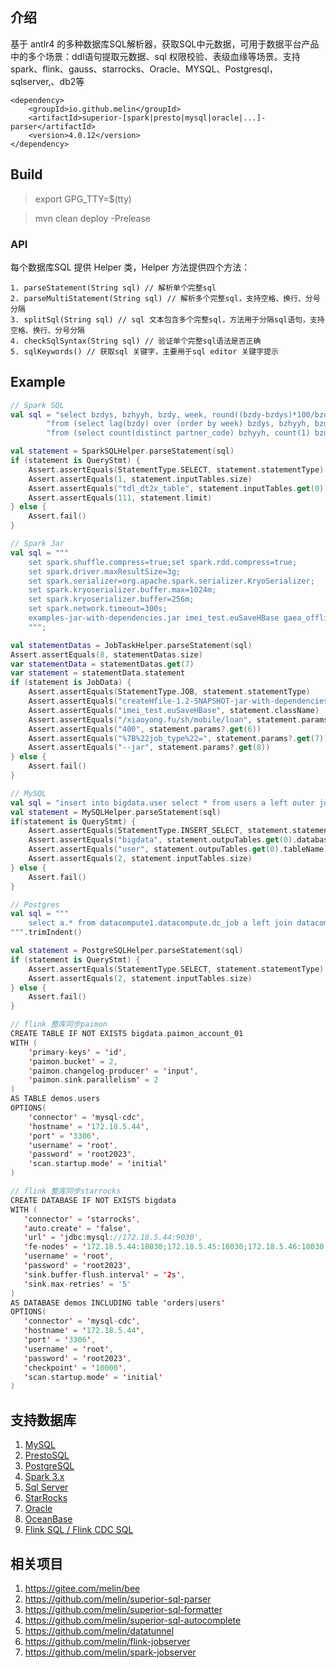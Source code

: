 ## 介绍

基于 antlr4 的多种数据库SQL解析器，获取SQL中元数据，可用于数据平台产品中的多个场景：ddl语句提取元数据、sql 权限校验、表级血缘等场景。支持spark、flink、gauss、starrocks、Oracle、MYSQL、Postgresql，sqlserver,、db2等
```
<dependency>
    <groupId>io.github.melin</groupId>
    <artifactId>superior-[spark|presto|mysql|oracle|...]-parser</artifactId>
    <version>4.0.12</version>
</dependency>
```

## Build

> export GPG_TTY=$(tty)

> mvn clean deploy -Prelease

### API

每个数据库SQL 提供 Helper 类，Helper 方法提供四个方法：
```agsl
1. parseStatement(String sql) // 解析单个完整sql
2. parseMultiStatement(String sql) // 解析多个完整sql，支持空格、换行、分号分隔
3. splitSql(String sql) // sql 文本包含多个完整sql，方法用于分隔sql语句，支持空格、换行、分号分隔
4. checkSqlSyntax(String sql) // 验证单个完整sql语法是否正确
5. sqlKeywords() // 获取sql 关键字，主要用于sql editor 关键字提示
```

## Example

```kotlin
// Spark SQL
val sql = "select bzdys, bzhyyh, bzdy, week, round((bzdy-bzdys)*100/bzdys, 2) " +
        "from (select lag(bzdy) over (order by week) bzdys, bzhyyh, bzdy, week " +
        "from (select count(distinct partner_code) bzhyyh, count(1) bzdy, week from tdl_dt2x_table)) limit 111"

val statement = SparkSQLHelper.parseStatement(sql)
if (statement is QueryStmt) {
    Assert.assertEquals(StatementType.SELECT, statement.statementType)
    Assert.assertEquals(1, statement.inputTables.size)
    Assert.assertEquals("tdl_dt2x_table", statement.inputTables.get(0).tableName)
    Assert.assertEquals(111, statement.limit)
} else {
    Assert.fail()
}

// Spark Jar
val sql = """
    set spark.shuffle.compress=true;set spark.rdd.compress=true;
    set spark.driver.maxResultSize=3g;
    set spark.serializer=org.apache.spark.serializer.KryoSerializer;
    set spark.kryoserializer.buffer.max=1024m;
    set spark.kryoserializer.buffer=256m;
    set spark.network.timeout=300s;
    examples-jar-with-dependencies.jar imei_test.euSaveHBase gaea_offline:account_mobile sh md shda.interest_radar_mobile_score_dt 20180318 /xiaoyong.fu/sh/mobile/loan 400 '%7B%22job_type%22=' --jar
    """;

val statementDatas = JobTaskHelper.parseStatement(sql)
Assert.assertEquals(8, statementDatas.size)
var statementData = statementDatas.get(7)
var statement = statementData.statement
if (statement is JobData) {
    Assert.assertEquals(StatementType.JOB, statement.statementType)
    Assert.assertEquals("createHfile-1.2-SNAPSHOT-jar-with-dependencies.jar", statement.resourceName)
    Assert.assertEquals("imei_test.euSaveHBase", statement.className)
    Assert.assertEquals("/xiaoyong.fu/sh/mobile/loan", statement.params?.get(5))
    Assert.assertEquals("400", statement.params?.get(6))
    Assert.assertEquals("%7B%22job_type%22=", statement.params?.get(7))
    Assert.assertEquals("--jar", statement.params?.get(8))
} else {
    Assert.fail()
}

// MySQL
val sql = "insert into bigdata.user select * from users a left outer join address b on a.address_id = b.id"
val statement = MySQLHelper.parseStatement(sql)
if(statement is QueryStmt) {
    Assert.assertEquals(StatementType.INSERT_SELECT, statement.statementType)
    Assert.assertEquals("bigdata", statement.outpuTables.get(0).databaseName)
    Assert.assertEquals("user", statement.outpuTables.get(0).tableName)
    Assert.assertEquals(2, statement.inputTables.size)
} else {
    Assert.fail()
}

// Postgres
val sql = """
    select a.* from datacompute1.datacompute.dc_job a left join datacompute1.datacompute.dc_job_scheduler b on a.id=b.job_id
""".trimIndent()

val statement = PostgreSQLHelper.parseStatement(sql)
if (statement is QueryStmt) {
    Assert.assertEquals(StatementType.SELECT, statement.statementType)
    Assert.assertEquals(2, statement.inputTables.size)
} else {
    Assert.fail()
}

// flink 整库同步paimon
CREATE TABLE IF NOT EXISTS bigdata.paimon_account_01
WITH (
    'primary-keys' = 'id',
    'paimon.bucket' = 2,
    'paimon.changelog-producer' = 'input',
    'paimon.sink.parallelism' = 2
) 
AS TABLE demos.users
OPTIONS(
    'connector' = 'mysql-cdc',
    'hostname' = '172.18.5.44',
    'port' = '3306',
    'username' = 'root',
    'password' = 'root2023',
    'scan.startup.mode' = 'initial'
)

// flink 整库同步starrocks
CREATE DATABASE IF NOT EXISTS bigdata
WITH (
   'connector' = 'starrocks',
   'auto.create' = 'false',
   'url' = 'jdbc:mysql://172.18.5.44:9030',
   'fe-nodes' = '172.18.5.44:18030;172.18.5.45:18030;172.18.5.46:18030',
   'username' = 'root',
   'password' = 'root2023',
   'sink.buffer-flush.interval' = '2s',
   'sink.max-retries' = '5'
) 
AS DATABASE demos INCLUDING table 'orders|users'            
OPTIONS(
   'connector' = 'mysql-cdc',
   'hostname' = '172.18.5.44',
   'port' = '3306',
   'username' = 'root',
   'password' = 'root2023',
   'checkpoint' = '10000',
   'scan.startup.mode' = 'initial'
)
```

## 支持数据库
1. [MySQL](https://github.com/antlr/grammars-v4/tree/master/sql/mysql)
2. [PrestoSQL](https://github.com/prestosql/presto/tree/master/presto-parser/src/main/antlr4/io/prestosql/sql/parser)
3. [PostgreSQL](https://github.com/pgcodekeeper/pgcodekeeper/tree/master/apgdiff/antlr-src)
4. [Spark 3.x](https://github.com/apache/spark/tree/master/sql/catalyst/src/main/antlr4/org/apache/spark/sql/catalyst/parser)
5. [Sql Server](https://github.com/antlr/grammars-v4/tree/master/sql/tsql) 
6. [StarRocks](https://github.com/StarRocks/starrocks/tree/main/fe/fe-core/src/main/java/com/starrocks/sql/parser)
7. [Oracle](https://github.com/antlr/grammars-v4/tree/master/sql/plsql)
8. [OceanBase](https://github.com/oceanbase/odc/tree/main/libs/ob-sql-parser)
9. [Flink SQL / Flink CDC SQL](https://github.com/DTStack/dt-sql-parser/tree/main/src/grammar/flinksql)

## 相关项目
1. https://gitee.com/melin/bee
2. https://github.com/melin/superior-sql-parser
3. https://github.com/melin/superior-sql-formatter
4. https://github.com/melin/superior-sql-autocomplete
5. https://github.com/melin/datatunnel
6. https://github.com/melin/flink-jobserver
6. https://github.com/melin/spark-jobserver


